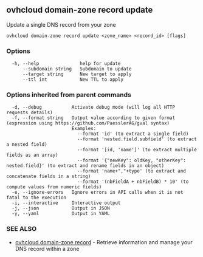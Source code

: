 ## ovhcloud domain-zone record update

Update a single DNS record from your zone

```
ovhcloud domain-zone record update <zone_name> <record_id> [flags]
```

### Options

```
  -h, --help               help for update
      --subdomain string   Subdomain to update
      --target string      New target to apply
      --ttl int            New TTL to apply
```

### Options inherited from parent commands

```
  -d, --debug           Activate debug mode (will log all HTTP requests details)
  -f, --format string   Output value according to given format (expression using https://github.com/PaesslerAG/gval syntax)
                        Examples:
                          --format 'id' (to extract a single field)
                          --format 'nested.field.subfield' (to extract a nested field)
                          --format '[id, 'name']' (to extract multiple fields as an array)
                          --format '{"newKey": oldKey, "otherKey": nested.field}' (to extract and rename fields in an object)
                          --format 'name+","+type' (to extract and concatenate fields in a string)
                          --format '(nbFieldA + nbFieldB) * 10' (to compute values from numeric fields)
  -e, --ignore-errors   Ignore errors in API calls when it is not fatal to the execution
  -i, --interactive     Interactive output
  -j, --json            Output in JSON
  -y, --yaml            Output in YAML
```

### SEE ALSO

* [ovhcloud domain-zone record](ovhcloud_domain-zone_record.md)	 - Retrieve information and manage your DNS record within a zone

